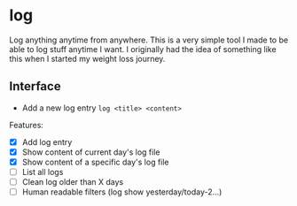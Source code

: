 # log
Log anything anytime from anywhere. This is a very simple tool I made to be able to log
stuff anytime I want. I originally had the idea of something like this when I started my weight
loss journey.

## Interface
- Add a new log entry
`log <title> <content>`

Features:
- [x] Add log entry
- [x] Show content of current day's log file
- [x] Show content of a specific day's log file
- [ ] List all logs
- [ ] Clean log older than X days
- [ ] Human readable filters (log show yesterday/today-2...)
